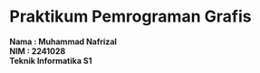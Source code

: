 # Praktikum Pemrograman Grafis
**Nama : Muhammad Nafrizal**<br>
**NIM  : 2241028** <br>
**Teknik Informatika S1** <br>

